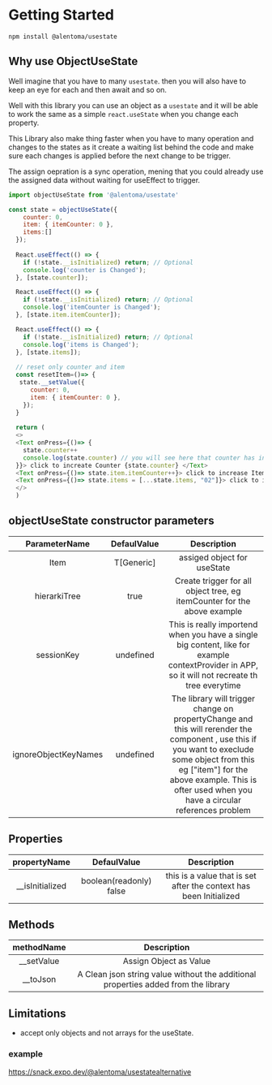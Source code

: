 # Getting Started

`npm install @alentoma/usestate`
## Why use ObjectUseState
Well imagine that you have to many `usestate`. then you will also have to keep an eye for each and then await and so on. 

Well with this library you can use an object as a `usestate` and it will be able to work the same as a simple `react.useState` when you change each property.

This Library also make thing faster when you have to many operation and changes to the states as it create a waiting list behind the code and make sure each changes is applied before the next change to be trigger.

The assign oepration is a sync operation, mening that you could already use the assigned data without waiting for useEffect to trigger.

```js
import objectUseState from '@alentoma/usestate'

const state = objectUseState({
    counter: 0,
    item: { itemCounter: 0 },
    items:[]
  });
  
  React.useEffect(() => {
    if (!state.__isInitialized) return; // Optional
    console.log('counter is Changed');
  }, [state.counter]);

  React.useEffect(() => {
    if (!state.__isInitialized) return; // Optional
    console.log('itemCounter is Changed');
  }, [state.item.itemCounter]);

  React.useEffect(() => {
    if (!state.__isInitialized) return; // Optional
    console.log('items is Changed');
  }, [state.items]);
  
  // reset only counter and item
  const resetItem=()=> {
   state.__setValue({
      counter: 0,
      item: { itemCounter: 0 },
    });
  }
  
  return (
  <>
  <Text onPress={()=> {
    state.counter++
    console.log(state.counter) // you will see here that counter has increased already eg is a sync operation.
  }}> click to increate Counter {state.counter} </Text>
  <Text onPress={()=> state.item.itemCounter++}> click to increase ItemCounter {state.item.itemCounter} </Text>
  <Text onPress={()=> state.items = [...state.items, "02"]}> click to increase items {state.items.length} </Text>
  </>
  )
```

## objectUseState constructor parameters

| ParameterName | DefaulValue | Description |
| :---: | :---: | :---: |
| Item | T[Generic] | assiged object for useState |
| hierarkiTree | true | Create trigger for all object tree, eg itemCounter for the above example |
| sessionKey | undefined | This is really importend when you have a single big content, like for example contextProvider in APP, so it will not recreate th tree everytime  |
| ignoreObjectKeyNames | undefined | The library will trigger change on propertyChange and this will rerender the component , use this if you want to execlude some object from this eg ["item"] for the above example. This is ofter used when you have a circular references problem  |

## Properties
| propertyName | DefaulValue | Description |
| :---: | :---: | :---: |
| __isInitialized | boolean(readonly) false | this is a value that is set after the context has been Initialized  |
## Methods
| methodName  | Description |
| :---: | :---: |
| __setValue | Assign Object as Value  |
| __toJson | A Clean json string value without the additional properties added from the library  |

## Limitations

* accept only objects and not arrays for the useState.

### example 

https://snack.expo.dev/@alentoma/usestatealternative
